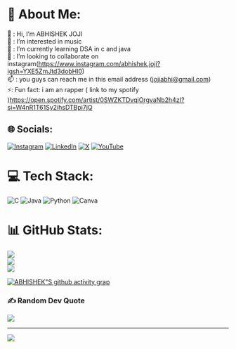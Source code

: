 

# 💫 About Me:
👋 : Hi, I’m ABHISHEK JOJI<br>👀 : I’m interested in music <br>🌱 : I’m currently learning DSA in c and java<br>💞️ : I’m looking to collaborate on instagram(https://www.instagram.com/abhishek.joji?igsh=YXE5ZmJtd3dobHl0)<br>📫 : you guys can reach me in this email address (jojiabhi@gmail.com)<br>⚡:  Fun fact: i am an rapper ( link to my spotify )https://open.spotify.com/artist/0SWZKTDvqjOrgvaNb2h4zI?si=W4nR1T61Sy2ihsDTBpi7jQ<br>


## 🌐 Socials:
[![Instagram](https://img.shields.io/badge/Instagram-%23E4405F.svg?logo=Instagram&logoColor=white)](https://instagram.com/https://www.instagram.com/abhishek.joji?igsh=YXE5ZmJtd3dobHl0) [![LinkedIn](https://img.shields.io/badge/LinkedIn-%230077B5.svg?logo=linkedin&logoColor=white)](https://linkedin.com/in/https://www.linkedin.com/in/abhishek-joji-239633290?utm_source=share&utm_campaign=share_via&utm_content=profile&utm_medium=android_app) [![X](https://img.shields.io/badge/X-black.svg?logo=X&logoColor=white)](https://x.com/https://x.com/AJ26west?t=-s1hR2H7LJpUu4R6RTPAQw&s=09) [![YouTube](https://img.shields.io/badge/YouTube-%23FF0000.svg?logo=YouTube&logoColor=white)](https://youtube.com/@https://www.youtube.com/@AJ-26west) 

# 💻 Tech Stack:
![C](https://img.shields.io/badge/c-%2300599C.svg?style=for-the-badge&logo=c&logoColor=white) ![Java](https://img.shields.io/badge/java-%23ED8B00.svg?style=for-the-badge&logo=openjdk&logoColor=white) ![Python](https://img.shields.io/badge/python-3670A0?style=for-the-badge&logo=python&logoColor=ffdd54) ![Canva](https://img.shields.io/badge/Canva-%2300C4CC.svg?style=for-the-badge&logo=Canva&logoColor=white)
# 📊 GitHub Stats:
![](https://github-readme-stats.vercel.app/api?username=AJ26WEST&theme=shadow_blue&hide_border=false&include_all_commits=false&count_private=false)<br/>
![](https://github-readme-streak-stats.herokuapp.com/?user=AJ26WEST&theme=shadow_blue&hide_border=false)<br/>
![](https://github-readme-stats.vercel.app/api/top-langs/?username=AJ26WEST&theme=shadow_blue&hide_border=false&include_all_commits=false&count_private=false&layout=compact)

[![ABHISHEK"S github activity grap](https://github-readme-activity-graph.vercel.app/graph?username=AJ26WEST&bg_color=ffcfe9&color=9e4c98&line=9e4c98&point=403d3d&area=true&hide_border=true)](https://github.com/ashutosh00710/github-readme-activity-graph)


### ✍️ Random Dev Quote
![](https://quotes-github-readme.vercel.app/api?type=vetical&theme=radical)

---
[![](https://visitcount.itsvg.in/api?id=AJ26WEST&icon=0&color=0)](https://visitcount.itsvg.in)


